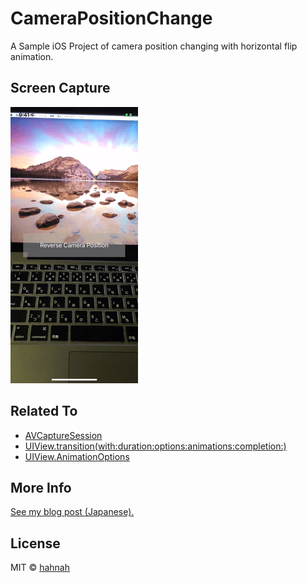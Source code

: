 # CameraPositionChange

A Sample iOS Project of camera position changing with horizontal flip animation.

## Screen Capture

![screen-capture](capture.gif)

## Related To

+ [AVCaptureSession](https://developer.apple.com/documentation/avfoundation/avcapturesession/)
+ [UIView.transition(with:duration:options:animations:completion:)](https://developer.apple.com/documentation/uikit/uiview/1622574-transition)
+ [UIView.AnimationOptions](https://developer.apple.com/documentation/uikit/uiview/animationoptions)

## More Info

[See my blog post (Japanese).](https://superhahnah.com/swift-camera-position-switching/)

## License

MIT © [hahnah](https://superhahnah.com)
